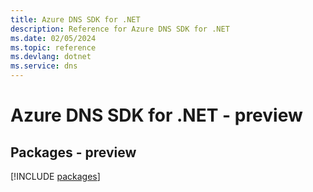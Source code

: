 ```yaml
---
title: Azure DNS SDK for .NET
description: Reference for Azure DNS SDK for .NET
ms.date: 02/05/2024
ms.topic: reference
ms.devlang: dotnet
ms.service: dns
---
```

# Azure DNS SDK for .NET - preview
## Packages - preview
[!INCLUDE [packages](dns-index.md)]